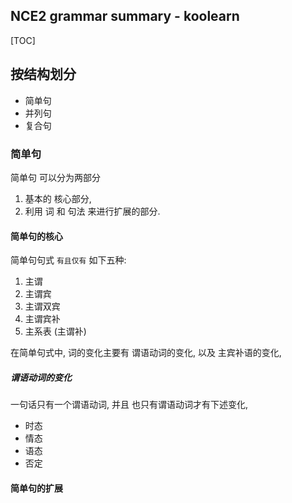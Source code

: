 ## NCE2 grammar summary - koolearn

[TOC]

## 按结构划分

* 简单句
* 并列句
* 复合句

### 简单句

简单句 可以分为两部分

1. 基本的 核心部分, 
2. 利用 词 和 句法 来进行扩展的部分. 

#### 简单句的核心

简单句句式 `有且仅有` 如下五种: 

1. 主谓
2. 主谓宾
3. 主谓双宾
4. 主谓宾补
5. 主系表 (主谓补)

在简单句式中, 词的变化主要有 谓语动词的变化, 以及 主宾补语的变化, 

##### 谓语动词的变化

一句话只有一个谓语动词, 并且 也只有谓语动词才有下述变化, 

* 时态
* 情态
* 语态
* 否定

#### 简单句的扩展